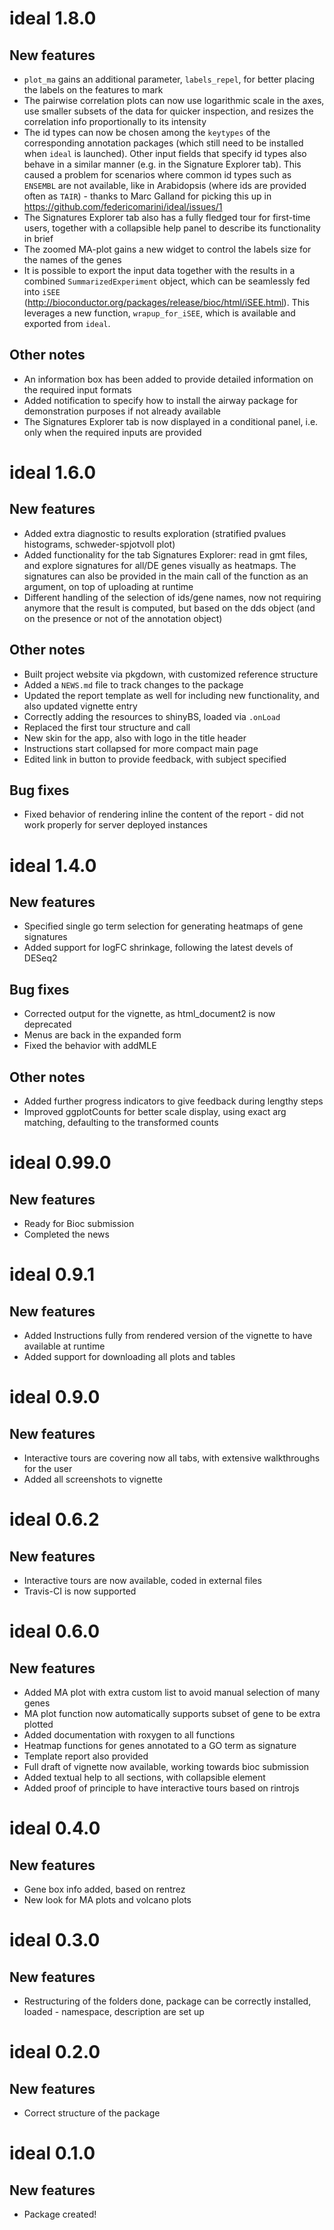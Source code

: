 # ideal 1.8.0

## New features

* `plot_ma` gains an additional parameter, `labels_repel`, for better placing the labels on the features to mark
* The pairwise correlation plots can now use logarithmic scale in the axes, use smaller subsets of the data for quicker inspection, and resizes the correlation info proportionally to its intensity
* The id types can now be chosen among the `keytypes` of the corresponding annotation packages (which still need to be installed when `ideal` is launched). Other input fields that specify id types also behave in a similar manner (e.g. in the Signature Explorer tab). This caused a problem for scenarios where common id types such as `ENSEMBL` are not available, like in Arabidopsis (where ids are provided often as `TAIR`) - thanks to Marc Galland for picking this up in https://github.com/federicomarini/ideal/issues/1
* The Signatures Explorer tab also has a fully fledged tour for first-time users, together with a collapsible help panel to describe its functionality in brief
* The zoomed MA-plot gains a new widget to control the labels size for the names of the genes
* It is possible to export the input data together with the results in a combined `SummarizedExperiment` object, which can be seamlessly fed into `iSEE` (http://bioconductor.org/packages/release/bioc/html/iSEE.html). 
  This leverages a new function, `wrapup_for_iSEE`, which is available and exported from `ideal`.

## Other notes

* An information box has been added to provide detailed information on the required input formats
* Added notification to specify how to install the airway package for demonstration purposes if not already available
* The Signatures Explorer tab is now displayed in a conditional panel, i.e. only when the required inputs are provided


# ideal 1.6.0

## New features

* Added extra diagnostic to results exploration (stratified pvalues histograms, schweder-spjotvoll plot)
* Added functionality for the tab Signatures Explorer: read in gmt files, and explore signatures for all/DE genes visually as heatmaps. The signatures can also be provided in the main call of the function as an argument, on top of uploading at runtime
* Different handling of the selection of ids/gene names, now not requiring anymore that the result is computed, but based on the dds object (and on the presence or not of the annotation object)

## Other notes

* Built project website via pkgdown, with customized reference structure
* Added a `NEWS.md` file to track changes to the package
* Updated the report template as well for including new functionality, and also updated vignette entry
* Correctly adding the resources to shinyBS, loaded via `.onLoad`
* Replaced the first tour structure and call
* New skin for the app, also with logo in the title header
* Instructions start collapsed for more compact main page
* Edited link in button to provide feedback, with subject specified

## Bug fixes

* Fixed behavior of rendering inline the content of the report - did not work properly for server deployed instances

# ideal 1.4.0

## New features

* Specified single go term selection for generating heatmaps of gene signatures
* Added support for logFC shrinkage, following the latest devels of DESeq2

## Bug fixes

* Corrected output for the vignette, as html_document2 is now deprecated
* Menus are back in the expanded form
* Fixed the behavior with addMLE

## Other notes

* Added further progress indicators to give feedback during lengthy steps
* Improved ggplotCounts for better scale display, using exact arg matching, defaulting to the transformed counts

# ideal 0.99.0

## New features

* Ready for Bioc submission
* Completed the news

# ideal 0.9.1

## New features

* Added Instructions fully from rendered version of the vignette to have available at runtime
* Added support for downloading all plots and tables

# ideal 0.9.0

## New features

* Interactive tours are covering now all tabs, with extensive walkthroughs for the user
* Added all screenshots to vignette

# ideal 0.6.2

## New features

* Interactive tours are now available, coded in external files
* Travis-CI is now supported

# ideal 0.6.0

## New features

* Added MA plot with extra custom list to avoid manual selection of many genes
* MA plot function now automatically supports subset of gene to be extra plotted
* Added documentation with roxygen to all functions
* Heatmap functions for genes annotated to a GO term as signature
* Template report also provided
* Full draft of vignette now available, working towards bioc submission
* Added textual help to all sections, with collapsible element
* Added proof of principle to have interactive tours based on rintrojs

# ideal 0.4.0

## New features

* Gene box info added, based on rentrez
* New look for MA plots and volcano plots

# ideal 0.3.0

## New features

* Restructuring of the folders done, package can be correctly installed, loaded - namespace, description are set up
    
# ideal 0.2.0

## New features

* Correct structure of the package

# ideal 0.1.0

## New features

* Package created!
